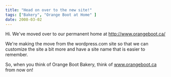 ```yaml
---
title: "Head on over to the new site!"
tags: ["Bakery", "Orange Boot at Home" ] 
date: 2008-03-02
---
```


Hi. We've moved over to our permanent home at http://www.orangeboot.ca/

We're making the move from the wordpress.com site so that we can customize the site a bit more and have a site name that is easier to remember.

So, when you think of Orange Boot Bakery, think of www.orangeboot.ca from now on!

